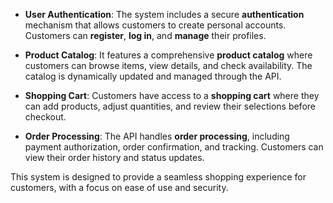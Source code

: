 
- **User Authentication**: The system includes a secure **authentication** mechanism that allows customers to create personal accounts. Customers can **register**, **log in**, and **manage** their profiles.

- **Product Catalog**: It features a comprehensive **product catalog** where customers can browse items, view details, and check availability. The catalog is dynamically updated and managed through the API.

- **Shopping Cart**: Customers have access to a **shopping cart** where they can add products, adjust quantities, and review their selections before checkout.

- **Order Processing**: The API handles **order processing**, including payment authorization, order confirmation, and tracking. Customers can view their order history and status updates.

This system is designed to provide a seamless shopping experience for customers, with a focus on ease of use and security.
